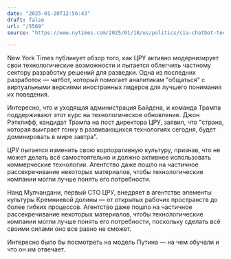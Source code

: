 ```yaml
---
date: "2025-01-20T12:56:43"
draft: false
url: "/5569"
source: "https://www.nytimes.com/2025/01/18/us/politics/cia-chatbot-technology.html?unlocked_article_code=1.qU4.ewJH.Y67Tn8psaZWH&smid=url-share"

---
```


New York Times публикует обзор того, как ЦРУ активно модернизирует свои технологические возможности и пытается облегчить частному сектору разработку решений для разведки. Одна из последних разработок — чатбот, который помогает аналитикам "общаться" с виртуальными версиями иностранных лидеров для лучшего понимания их поведения.

Интересно, что и уходящая администрация Байдена, и команда Трампа поддерживают этот курс на технологическое обновление. Джон Рэтклифф, кандидат Трампа на пост директора ЦРУ, заявил, что "страна, которая выиграет гонку в развивающихся технологиях сегодня, будет доминировать в мире завтра".

ЦРУ пытается изменить свою корпоративную культуру, признав, что не может делать всё самостоятельно и должно активнее использовать коммерческие технологии. Агентство даже пошло на частичное рассекречивание некоторых материалов, чтобы технологические компании могли лучше понять его потребности.

Нанд Мулчандани, первый CTO ЦРУ, внедряет в агентстве элементы культуры Кремниевой долины — от открытых рабочих пространств до более гибких процессов. Агентство даже пошло на частичное рассекречивание некоторых материалов, чтобы технологические компании могли лучше понять его потребности, поскольку сделать всё своими силами оно все равно не сможет.

Интересно было бы посмотреть на модель Путина — на чем обучали и что он им отвечает.
